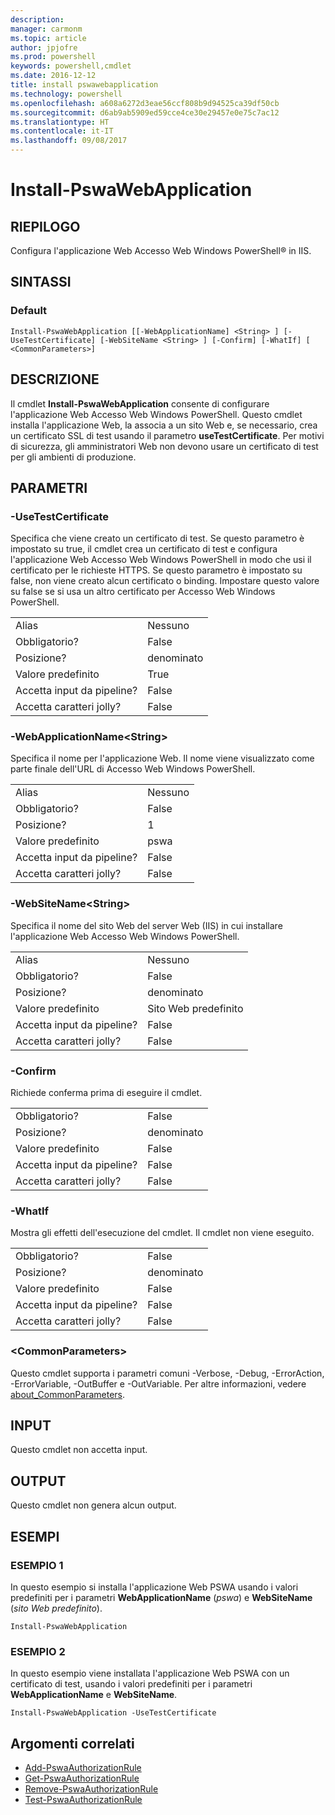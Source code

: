 ```yaml
---
description: 
manager: carmonm
ms.topic: article
author: jpjofre
ms.prod: powershell
keywords: powershell,cmdlet
ms.date: 2016-12-12
title: install pswawebapplication
ms.technology: powershell
ms.openlocfilehash: a608a6272d3eae56ccf808b9d94525ca39df50cb
ms.sourcegitcommit: d6ab9ab5909ed59cce4ce30e29457e0e75c7ac12
ms.translationtype: HT
ms.contentlocale: it-IT
ms.lasthandoff: 09/08/2017
---
```

# <a name="install-pswawebapplication"></a>Install-PswaWebApplication

## <a name="synopsis"></a>RIEPILOGO

Configura l'applicazione Web Accesso Web Windows PowerShell® in IIS.

## <a name="syntax"></a>SINTASSI

### <a name="default"></a>Default
```
Install-PswaWebApplication [[-WebApplicationName] <String> ] [-UseTestCertificate] [-WebSiteName <String> ] [-Confirm] [-WhatIf] [ <CommonParameters>]
```

## <a name="description"></a>DESCRIZIONE

Il cmdlet **Install-PswaWebApplication** consente di configurare l'applicazione Web Accesso Web Windows PowerShell. Questo cmdlet installa l'applicazione Web, la associa a un sito Web e, se necessario, crea un certificato SSL di test usando il parametro **useTestCertificate**. Per motivi di sicurezza, gli amministratori Web non devono usare un certificato di test per gli ambienti di produzione.

## <a name="parameters"></a>PARAMETRI

### <a name="-usetestcertificate"></a>-UseTestCertificate

Specifica che viene creato un certificato di test. Se questo parametro è impostato su true, il cmdlet crea un certificato di test e configura l'applicazione Web Accesso Web Windows PowerShell in modo che usi il certificato per le richieste HTTPS. Se questo parametro è impostato su false, non viene creato alcun certificato o binding. Impostare questo valore su false se si usa un altro certificato per Accesso Web Windows PowerShell.

|||  
|-|-|
| Alias                              | Nessuno                                 |
| Obbligatorio?                            | False                                |
| Posizione?                            | denominato                                |
| Valore predefinito                        | True                                 |
| Accetta input da pipeline?               | False                                |
| Accetta caratteri jolly?          | False                                |

### <a name="-webapplicationnameltstringgt"></a>-WebApplicationName&lt;String&gt;

Specifica il nome per l'applicazione Web. Il nome viene visualizzato come parte finale dell'URL di Accesso Web Windows PowerShell.

|||  
|-|-|
| Alias                              | Nessuno                                 |
| Obbligatorio?                            | False                                |
| Posizione?                            | 1                                    |
| Valore predefinito                        | pswa                                 |
| Accetta input da pipeline?               | False                                |
| Accetta caratteri jolly?          | False                                |

### <a name="-websitenameltstringgt"></a>-WebSiteName&lt;String&gt;

Specifica il nome del sito Web del server Web (IIS) in cui installare l'applicazione Web Accesso Web Windows PowerShell.

|||  
|-|-|
| Alias                              | Nessuno                                 |
| Obbligatorio?                            | False                                |
| Posizione?                            | denominato                                |
| Valore predefinito                        | Sito Web predefinito                     |
| Accetta input da pipeline?               | False                                |
| Accetta caratteri jolly?          | False                                |

### <a name="-confirm"></a>-Confirm

Richiede conferma prima di eseguire il cmdlet.

|||  
|-|-|
| Obbligatorio?                            | False                                |
| Posizione?                            | denominato                                |
| Valore predefinito                        | False                                |
| Accetta input da pipeline?               | False                                |
| Accetta caratteri jolly?          | False                                |

### <a name="-whatif"></a>-WhatIf

Mostra gli effetti dell'esecuzione del cmdlet.
Il cmdlet non viene eseguito.

|||  
|-|-|
| Obbligatorio?                            | False                                |
| Posizione?                            | denominato                                |
| Valore predefinito                        | False                                |
| Accetta input da pipeline?               | False                                |
| Accetta caratteri jolly?          | False                                |

### <a name="ltcommonparametersgt"></a>&lt;CommonParameters&gt;

Questo cmdlet supporta i parametri comuni -Verbose, -Debug, -ErrorAction, -ErrorVariable, -OutBuffer e -OutVariable.
Per altre informazioni, vedere [about_CommonParameters](http://go.microsoft.com/fwlink/p/?LinkID=113216).

## <a name="inputs"></a>INPUT

Questo cmdlet non accetta input.

## <a name="outputs"></a>OUTPUT

Questo cmdlet non genera alcun output.

## <a name="examples"></a>ESEMPI

### <a name="example-1"></a>ESEMPIO 1

In questo esempio si installa l'applicazione Web PSWA usando i valori predefiniti per i parametri **WebApplicationName** (*pswa*) e **WebSiteName** (*sito Web predefinito*).

```
Install-PswaWebApplication
```

### <a name="example-2"></a>ESEMPIO 2

In questo esempio viene installata l'applicazione Web PSWA con un certificato di test, usando i valori predefiniti per i parametri **WebApplicationName** e **WebSiteName**.

```
Install-PswaWebApplication -UseTestCertificate
```

## <a name="related-topics"></a>Argomenti correlati

- [Add-PswaAuthorizationRule](add-pswaauthorizationrule.md)
- [Get-PswaAuthorizationRule](get-pswaauthorizationrule.md)
- [Remove-PswaAuthorizationRule](remove-pswaauthorizationrule.md)
- [Test-PswaAuthorizationRule](test-pswaauthorizationrule.md)
